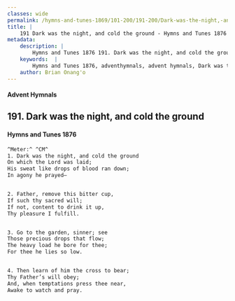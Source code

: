 ```yaml
---
classes: wide
permalink: /hymns-and-tunes-1869/101-200/191-200/Dark-was-the-night,-and-cold-the-ground/
title: |
    191 Dark was the night, and cold the ground - Hymns and Tunes 1876
metadata:
    description: |
        Hymns and Tunes 1876 191. Dark was the night, and cold the ground. On which the Lord was laid; His sweat like drops of blood ran down; In agony he prayed— 
    keywords:  |
        Hymns and Tunes 1876, adventhymnals, advent hymnals, Dark was the night, and cold the ground, On which the Lord was laid;, 
    author: Brian Onang'o
---
```


#### Advent Hymnals
## 191. Dark was the night, and cold the ground
####  Hymns and Tunes 1876

```txt
^Meter:^ ^CM^
1. Dark was the night, and cold the ground
On which the Lord was laid;
His sweat like drops of blood ran down;
In agony he prayed—


2. Father, remove this bitter cup,
If such thy sacred will;
If not, content to drink it up,
Thy pleasure I fulfill.


3. Go to the garden, sinner; see
Those precious drops that flow;
The heavy load he bore for thee;
For thee he lies so low.


4. Then learn of him the cross to bear;
Thy Father’s will obey;
And, when temptations press thee near,
Awake to watch and pray.
```